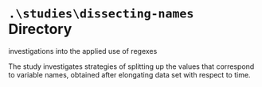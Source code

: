 # `.\studies\dissecting-names` Directory

investigations into the applied use of regexes

The study investigates strategies of splitting up the values that correspond to variable names, obtained after elongating data set with respect to time. 



